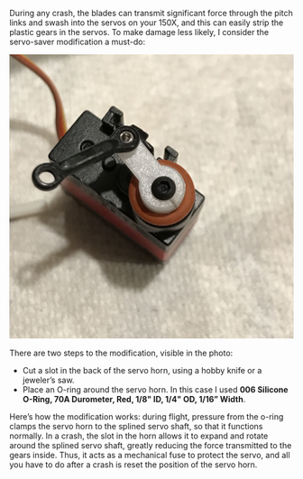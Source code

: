 During any crash, the blades can transmit significant force through the pitch
links and swash into the servos on your 150X, and this can easily strip the
plastic gears in the servos.  To make damage less likely, I consider the
servo-saver modification a must-do:

![](servo-saver.jpeg)

There are two steps to the modification, visible in the photo:

* Cut a slot in the back of the servo horn, using a hobby knife or a jeweler’s saw.
* Place an O-ring around the servo horn.  In this case I used **006 Silicone O-Ring, 70A Durometer, Red, 1/8" ID, 1/4" OD, 1/16” Width**.

Here’s how the modification works: during flight, pressure from the o-ring
clamps the servo horn to the splined servo shaft, so that it functions
normally.  In a crash, the slot in the horn allows it to expand and rotate
around the splined servo shaft, greatly reducing the force transmitted to the
gears inside.  Thus, it acts as a mechanical fuse to protect the servo, and all
you have to do after a crash is reset the position of the servo horn.
